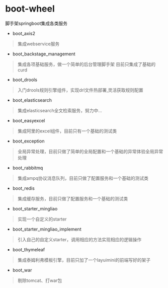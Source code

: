 # boot-wheel
脚手架springboot集成各类服务


- boot_axis2
> 集成webservice服务
- boot_backstage_management
> 集成各项基础服务，做一个简单的后台管理脚手架
> 目前只集成了基础的curd
- boot_drools
> 入门drools规则引擎组件，实现drl文件热部署,灵活获取规则配置
- boot_elasticsearch
> 集成elasticsearch全文检索服务，努力中...
- boot_easyexcel
> 集成阿里的excel组件，目前只有一个基础的测试类
- boot_exception
> 全局异常处理，目前只做了简单的全局配置和一个基础的异常体验全局异常处理
- boot_rabbitmq
> 集成ampq协议消息队列，目前只做了配置服务和一个基础的测试类
- boot_redis
> 集成缓存服务，目前只做了配置服务和一个基础的测试类
- boot_starter_mingliao
> 实现一个自定义的starter
- boot_starter_mingliao_implement
> 引入自己的自定义starter，调用相应的方法实现相应的逻辑操作
- boot_thymeleaf
> 集成泰姆利弗模板引擎，目前只加了一个layuimini的前端写好的架子
- boot_war
> 剔除tomcat、打war包